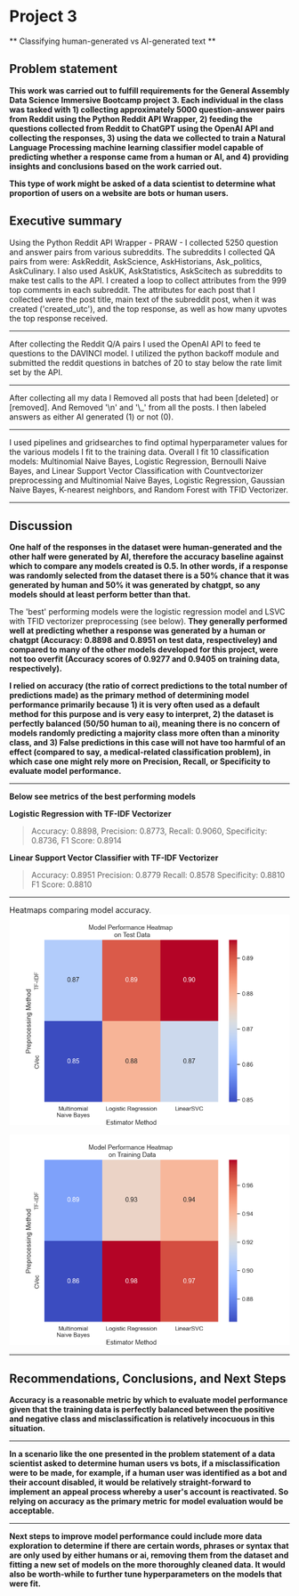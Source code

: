 # Project 3
** Classifying human-generated vs AI-generated text **

## Problem statement
**This work was carried out to fulfill requirements for the General Assembly Data Science Immersive Bootcamp project 3. Each individual in the class was tasked with 1) collecting approximately 5000 question-answer pairs from Reddit using the Python Reddit API Wrapper, 2) feeding the questions  collected from Reddit to ChatGPT using the OpenAI API and collecting the responses, 3) using the data we collected to train a Natural Language Processing machine learning classifier model capable of predicting whether a response came from a human or AI, and 4) providing insights and conclusions based on the work carried out.**

**This type of work might be asked of a data scientist to determine what proportion of users on a website are bots or human users.**

## Executive summary

Using the Python Reddit API Wrapper - PRAW - I collected 5250 question and answer pairs from various subreddits. 
The subreddits I collected QA pairs from were: AskReddit, AskScience, AskHistorians, Ask_politics, AskCulinary.
I also used AskUK, AskStatistics, AskScitech as subreddits to make test calls to the API.
I created a loop to collect attributes from the 999 top comments in each subreddit. 
The attributes for each post that I collected were the post title, main text of the subreddit post, when it was created ('created_utc'), and the top response, as well as how many upvotes the top response received. 

---

After collecting the Reddit Q/A pairs I used the OpenAI API to feed te questions to the DAVINCI model. 
I utilized the python backoff module and submitted the reddit questions in batches of 20 to stay below the rate limit set by the API. 

---

After collecting all my data I Removed all posts that had been [deleted] or [removed]. And Removed '\n' and '\\_' from all the posts.
I then labeled answers as either AI generated (1) or not (0).

---

I used pipelines and gridsearches to find optimal hyperparameter values for the various models I fit to the training data. Overall I fit 10 classification models: Multinomial Naive Bayes, Logistic Regression, Bernoulli Naive Bayes, and Linear Support Vector Classification with Countvectorizer preprocessing and Multinomial Naive Bayes, Logistic Regression, Gaussian Naive Bayes, K-nearest neighbors, and Random Forest with TFID Vectorizer.

---
## Discussion
**One half of the responses in the dataset were human-generated and the other half were generated by AI, therefore the accuracy baseline against which to compare any models created is 0.5. In other words, if a response was randomly selected from the dataset there is a 50% chance that it was generated by human and 50% it was generated by chatgpt, so any models should at least perform better than that.**
 
The 'best' performing models were the logistic regression model and LSVC with TFID vectorizer preprocessing (see below). **They generally performed well at predicting whether a response was generated by a human or chatgpt (Accuracy: 0.8898 and 0.8951 on test data, respectiveley) and compared to many of the other models developed for this project, were not too overfit (Accuracy scores of 0.9277 and 0.9405 on training data, respectively).**

**I relied on accuracy (the ratio of correct predictions to the total number of predictions made) as the primary method of determining model performance primarily because 1) it is very often used as a default method for this purpose and is very easy to interpret, 2) the dataset is perfectly balanced (50/50 human to ai), meaning there is no concern of models randomly predicting a majority class more often than a minority class, and 3) False predictions in this case will not have too harmful of an effect (compared to say, a medical-related classification problem), in which case one might rely more on Precision, Recall, or Specificity to evaluate model performance.**

***
**Below see metrics of the best performing models**

**Logistic Regression with TF-IDF Vectorizer**
>Accuracy: 0.8898,
Precision: 0.8773,
Recall: 0.9060,
Specificity: 0.8736,
F1 Score: 0.8914

**Linear Support Vector Classifier with TF-IDF Vectorizer**
>Accuracy: 0.8951
Precision: 0.8779
Recall: 0.8578
Specificity: 0.8810
F1 Score: 0.8810


---

Heatmaps comparing model accuracy. 
![Alt text](./figures/hm_perf_test.png)

![Alt text](./figures/hm_perf_train.png)

---



## Recommendations, Conclusions, and Next Steps

**Accuracy is a reasonable metric by which to evaluate model performance given that  the training data is perfectly balanced between the positive and negative class and misclassification is relatively incocuous in this situation.**

***

**In a scenario like the one presented in the problem statement of a data scientist asked to determine human users vs bots, if a misclassification were to be made, for example, if a human user was identified as a bot and their account disabled, it would be relatively straight-forward to implement an appeal process whereby a user's account is reactivated. So relying on accuracy as the primary metric for model evaluation would be acceptable.**

***

**Next steps to improve model performance could include more data exploration to determine if there are certain words, phrases or syntax that are only used by either humans or ai, removing them from the dataset and fitting a new set of models on the more thoroughly cleaned data. It would also be worth-while to further tune hyperparameters on the models that were fit.**


